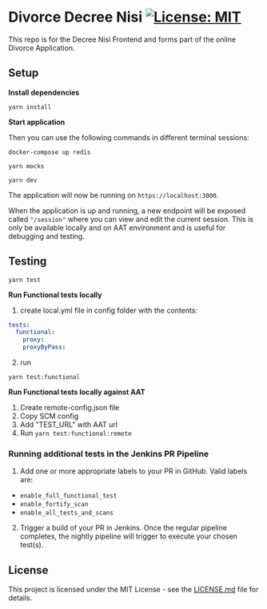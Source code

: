 # Divorce Decree Nisi [![License: MIT](https://img.shields.io/badge/License-MIT-yellow.svg)](https://opensource.org/licenses/MIT)

This repo is for the Decree Nisi Frontend and forms part of the online Divorce Application.

## Setup

**Install dependencies**

```shell
yarn install
```

**Start application**

Then you can use the following commands in different terminal sessions:

```shell
docker-compose up redis
```

```shell
yarn mocks
```

```shell
yarn dev
```

The application will now be running on ```https://localhost:3000```.

When the application is up and running, a new endpoint will be exposed called ```"/session"``` where you can view and edit the current session.
This is only be available locally and on AAT environment and is useful for debugging and testing.


## Testing

```shell
yarn test
```

**Run Functional tests locally**

1. create local.yml file in config folder with the contents:
```yml
tests:
  functional:
    proxy:
    proxyByPass:
```

2. run
```shell
yarn test:functional
```

**Run Functional tests locally against AAT**

1. Create remote-config.json file
2. Copy SCM config
3. Add "TEST_URL" with AAT url
4. Run `yarn test:functional:remote`

### Running additional tests in the Jenkins PR Pipeline

1. Add one or more appropriate labels to your PR in GitHub. Valid labels are:

- ```enable_full_functional_test```
- ```enable_fortify_scan```
- ```enable_all_tests_and_scans```

2. Trigger a build of your PR in Jenkins. Once the regular pipeline completes, the nightly pipeline will trigger to execute your chosen test(s).

## License

This project is licensed under the MIT License - see the [LICENSE.md](LICENSE.md) file for details.
